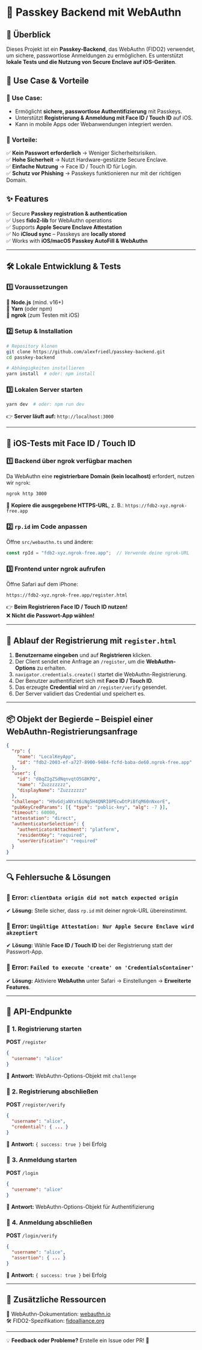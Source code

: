 # 🚀 Passkey Backend mit WebAuthn

## 📌 **Überblick**
Dieses Projekt ist ein **Passkey-Backend**, das WebAuthn (FIDO2) verwendet, um sichere, passwortlose Anmeldungen zu ermöglichen. Es unterstützt **lokale Tests und die Nutzung von Secure Enclave auf iOS-Geräten**.

## 🎯 **Use Case & Vorteile**
### 🔐 **Use Case:**
- Ermöglicht **sichere, passwortlose Authentifizierung** mit Passkeys.
- Unterstützt **Registrierung & Anmeldung mit Face ID / Touch ID** auf iOS.
- Kann in mobile Apps oder Webanwendungen integriert werden.

### 🌟 **Vorteile:**
✅ **Kein Passwort erforderlich** → Weniger Sicherheitsrisiken.  
✅ **Hohe Sicherheit** → Nutzt Hardware-gestützte Secure Enclave.  
✅ **Einfache Nutzung** → Face ID / Touch ID für Login.  
✅ **Schutz vor Phishing** → Passkeys funktionieren nur mit der richtigen Domain.  

## ✨ Features
✅ Secure **Passkey registration & authentication**  
✅ Uses **fido2-lib** for WebAuthn operations  
✅ Supports **Apple Secure Enclave Attestation**  
✅ No **iCloud sync** – Passkeys are **locally stored**  
✅ Works with **iOS/macOS Passkey AutoFill & WebAuthn**  

---
## 🛠 **Lokale Entwicklung & Tests**

### **1️⃣ Voraussetzungen**
🔹 **Node.js** (mind. v16+) <br>
🔹 **Yarn** (oder npm) <br>
🔹 **ngrok** (zum Testen mit iOS)

### **2️⃣ Setup & Installation**
```sh
# Repository klonen
git clone https://github.com/alexfriedl/passkey-backend.git
cd passkey-backend

# Abhängigkeiten installieren
yarn install  # oder: npm install
```

### **3️⃣ Lokalen Server starten**
```sh
yarn dev  # oder: npm run dev
```
👉 **Server läuft auf:** `http://localhost:3000`

---
## 📲 **iOS-Tests mit Face ID / Touch ID**

### **1️⃣ Backend über ngrok verfügbar machen**
Da WebAuthn eine **registrierbare Domain (kein localhost)** erfordert, nutzen wir `ngrok`:
```sh
ngrok http 3000
```
🔗 **Kopiere die ausgegebene HTTPS-URL**, z. B.: `https://fdb2-xyz.ngrok-free.app`

### **2️⃣ `rp.id` im Code anpassen**
Öffne `src/webauthn.ts` und ändere:
```ts
const rpId = "fdb2-xyz.ngrok-free.app";  // Verwende deine ngrok-URL
```

### **3️⃣ Frontend unter ngrok aufrufen**
Öffne Safari auf dem iPhone:
```
https://fdb2-xyz.ngrok-free.app/register.html
```

👉 **Beim Registrieren Face ID / Touch ID nutzen!** <br>
❌ **Nicht die Passwort-App wählen!**

---
## 📝 **Ablauf der Registrierung mit `register.html`**
1. **Benutzername eingeben** und auf **Registrieren** klicken.
2. Der Client sendet eine Anfrage an `/register`, um die **WebAuthn-Options** zu erhalten.
3. `navigator.credentials.create()` startet die WebAuthn-Registrierung.
4. Der Benutzer authentifiziert sich mit **Face ID / Touch ID**.
5. Das erzeugte **Credential** wird an `/register/verify` gesendet.
6. Der Server validiert das Credential und speichert es.

---
## 📦 **Objekt der Begierde** – Beispiel einer WebAuthn-Registrierungsanfrage
```json
{
  "rp": {
    "name": "LocalKeyApp",
    "id": "fdb2-2003-ef-a727-8900-9484-fcfd-baba-de60.ngrok-free.app"
  },
  "user": {
    "id": "d8qZIgZSdNqnvqtO5G8KPQ",
    "name": "Zuzzzzzzz",
    "displayName": "Zuzzzzzzz"
  },
  "challenge": "H9vGdjaNYxt6iNg5H4QNRI0PEcwDtPiBfqM60nNxorE",
  "pubKeyCredParams": [{ "type": "public-key", "alg": -7 }],
  "timeout": 60000,
  "attestation": "direct",
  "authenticatorSelection": {
    "authenticatorAttachment": "platform",
    "residentKey": "required",
    "userVerification": "required"
  }
}
```

---
## 🔍 **Fehlersuche & Lösungen**

### 🚨 **Error: `clientData origin did not match expected origin`**
✔ **Lösung:** Stelle sicher, dass `rp.id` mit deiner ngrok-URL übereinstimmt.

### 🚨 **Error: `Ungültige Attestation: Nur Apple Secure Enclave wird akzeptiert`**
✔ **Lösung:** Wähle **Face ID / Touch ID** bei der Registrierung statt der Passwort-App.

### 🚨 **Error: `Failed to execute 'create' on 'CredentialsContainer'`**
✔ **Lösung:** Aktiviere **WebAuthn** unter Safari → Einstellungen → **Erweiterte Features**.

---
## 📜 **API-Endpunkte**

### 🔹 **1. Registrierung starten**
**POST** `/register`
```json
{
  "username": "alice"
}
```
🔹 **Antwort:** WebAuthn-Options-Objekt mit `challenge`

### 🔹 **2. Registrierung abschließen**
**POST** `/register/verify`
```json
{
  "username": "alice",
  "credential": { ... }
}
```
🔹 **Antwort:** `{ success: true }` bei Erfolg

### 🔹 **3. Anmeldung starten**
**POST** `/login`
```json
{
  "username": "alice"
}
```
🔹 **Antwort:** WebAuthn-Options-Objekt für Authentifizierung

### 🔹 **4. Anmeldung abschließen**
**POST** `/login/verify`
```json
{
  "username": "alice",
  "assertion": { ... }
}
```
🔹 **Antwort:** `{ success: true }` bei Erfolg

---
## 🎯 **Zusätzliche Ressourcen**
📖 WebAuthn-Dokumentation: [webauthn.io](https://webauthn.io) <br>
🛠 FIDO2-Spezifikation: [fidoalliance.org](https://fidoalliance.org/specifications/)

---
💡 **Feedback oder Probleme?** Erstelle ein Issue oder PR! 🚀

